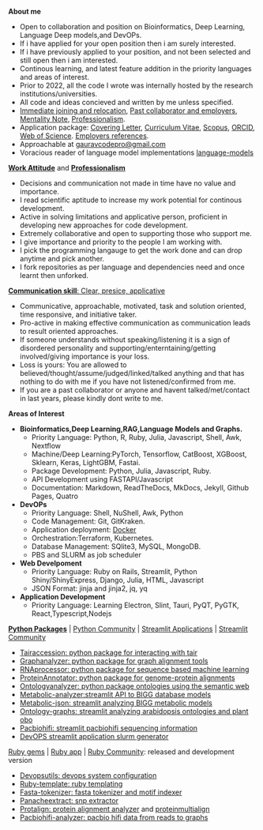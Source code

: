  
**About me** 
- Open to collaboration and position on Bioinformatics, Deep Learning, Language Deep models,and DevOPs.
- If i have applied for your open position then i am surely interested.
- If i have previously applied to your position, and not been selected and still open then i am interested.
- Continous learning, and latest feature addition in the priority languages and areas of interest.
- Prior to 2022, all the code I wrote was internally hosted by the research institutions/universities.
- All code and ideas concieved and written by me unless specified.
- [Immediate joining and relocation](https://github.com/gauravcodepro/gauravcodepro/blob/main/work.md), [Past collaborator and employers](https://github.com/gauravcodepro/gauravcodepro/blob/main/approach.md), [Mentality Note](https://github.com/gauravcodepro/gauravcodepro/blob/main/mentality.md), [Professionalism](https://github.com/gauravcodepro/gauravcodepro/blob/main/personality.md).
- Application package: [Covering Letter](https://github.com/gauravcodepro/gauravcodepro/blob/main/covering_letter.pdf), [Curriculum Vitae](https://github.com/gauravcodepro/gauravcodepro/blob/main/Curriculum_Vitae_Gaurav_Sablok_2024_7_10.pdf), [Scopus](https://www.scopus.com/authid/detail.uri?authorId=36633064300), [ORCID](https://orcid.org/0000-0002-4157-9405), [Web of Science](https://www.webofscience.com/wos/author/record/C-5940-2014). [Employers references](https://github.com/gauravcodepro/gauravcodepro/blob/main/references.pdf).
- Approachable at [gauravcodepro@gmail.com](mailto:gauravcodepro@gmail.com)
- Voracious reader of language model implementations [language-models](https://paperswithcode.com/)

[**Work Attitude**](https://github.com/gauravcodepro/gauravcodepro/blob/main/mentality.md) and [**Professionalism**](https://github.com/gauravcodepro/gauravcodepro/blob/main/personality.md) 
- Decisions and communication not made in time have no value and importance.
- I read scientific aptitude to increase my work potential for continous development.
- Active in solving limitations and applicative person, proficient in developing new approaches for code development.
- Extremely collaborative and open to supporting those who support me.
- I give importance and priority to the people I am working with.
- I pick the programming langauge to get the work done and can drop anytime and pick another.
- I fork repositories as per language and dependencies need and once learnt then unforked. 

[**Communication skill**: Clear, presice, applicative](https://github.com/gauravcodepro/gauravcodepro/blob/main/approach.md)
-  Communicative, approachable, motivated, task and solution oriented, time responsive, and initiative taker.
-  Pro-active in making effective communication as communication leads to result oriented approaches.
- If someone understands without speaking/listening it is a sign of disordered personality and supporting/enterntaining/getting involved/giving importance is your loss.
- Loss is yours: You are allowed to believed/thought/assume/judged/linked/talked anything and that has nothing to do with me if you have not listened/confirmed from me. 
- If you are a past collaborator or anyone and havent talked/met/contact in last years, please kindly dont write to me.


**Areas of Interest**
- **Bioinformatics,Deep Learning,RAG,Language Models and Graphs.**
  - Priority Language: Python, R, Ruby, Julia, Javascript, Shell, Awk, Nextflow
  - Machine/Deep Learning:PyTorch, Tensorflow, CatBoost, XGBoost, Sklearn, Keras, LightGBM, Fastai.
  - Package Development: Python, Julia, Javascript, Ruby.
  - API Development using FASTAPI/Javascript
  - Documentation: Markdown, ReadTheDocs, MkDocs, Jekyll, Github Pages, Quatro
- **DevOPs**
  - Priority Language: Shell, NuShell, Awk, Python
  - Code Management: Git, GitKraken.
  - Application deployment: [Docker](https://hub.docker.com/u/gauravcodepro)
  - Orchestration:Terraform, Kubernetes.
  - Database Management: SQlite3, MySQL, MongoDB.
  - PBS and SLURM as job scheduler
- **Web Develpoment**
  - Priority Language: Ruby on Rails, Streamlit, Python Shiny/ShinyExpress, Django, Julia, HTML, Javascript
  - JSON Format: jinja and jinja2, jq, yq
- **Application Development**
  - Priority Language: Learning Electron, Slint, Tauri, PyQT, PyGTK, React,Typescript,Nodejs
 
[**Python Packages**](https://pypi.org/user/gauravcodepro/) | [Python Community](https://www.python.org/community/) | [Streamlit Applications](https://streamlit.io/) | [Streamlit Community](https://discuss.streamlit.io/)
 - [Tairaccession: python package for interacting with tair](https://github.com/gauravcodepro/tairaccession) 
 - [Graphanalyzer: python package for graph alignment tools](https://github.com/gauravcodepro/graphanalyzer)
 - [RNAprocessor: python package for sequence based machine learning](https://github.com/gauravcodepro/rnaprocessor)
 - [ProteinAnnotator: python package for genome-protein alignments](https://github.com/gauravcodepro/protein-annotator)
 - [Ontologyanalyzer: python package ontologies using the semantic web](https://github.com/gauravcodeproontologyanalyzer)
 - [Metabolic-analyzer:streamlit API to BIGG database models](https://github.com/gauravcodepro/BIGG-metabolic-analyzer-API)
 - [Metabolic-json: streamlit analyzing BIGG metabolic models](https://github.com/gauravcodepro/metabolic-json-modelling)
 - [Ontology-graphs: streamlit analyzing arabidopsis ontologies and plant obo](https://github.com/gauravcodepro/arabidopsis-ontology-graphs)
 - [Pacbiohifi: streamlit pacbiohifi sequencing information](https://github.com/gauravcodepro/pacbiohifi)
 - [DevOPS streamlit application slurm generator](https://github.com/gauravcodepro/universitat-potsdam-devops-application) 

[Ruby gems](https://rubygems.org/profiles/gauravcodepro) | [Ruby app](https://www.ruby-forum.com/) | [Ruby Community](https://www.ruby-forum.com/): released and development version 
 - [Devopsutils: devops system configuration](https://github.com/gauravcodepro/devops-system)
 - [Ruby-template: ruby templating](https://github.com/gauravcodepro/ruby_gem_creator)
 - [Fasta-tokenizer: fasta tokenizer and motif indexer](https://github.com/gauravcodepro/pacbiohifi-motif-scanner)
 - [Panacheextract: snp extractor](https://rubygems.org/gems/panacheextract) 
 - [Protalign: protein alignment analyzer](https://github.com/gauravcodepro/proteinalignment-annotation-gem) and [proteinmultialign](https://github.com/gauravcodepro/protein-multialign-gem) 
 - [Pacbiohifi-analyzer: pacbio hifi data from reads to graphs](https://github.com/gauravcodepro/pacbiohifi-analyzer) 


